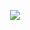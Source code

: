 <p align="center"><a href="https://www.hackerrank.com/aniket271993"><img src="https://i0.wp.com/gradsingames.com/wp-content/uploads/2016/05/856771_668224053197841_1943699009_o.png"></a></p>
